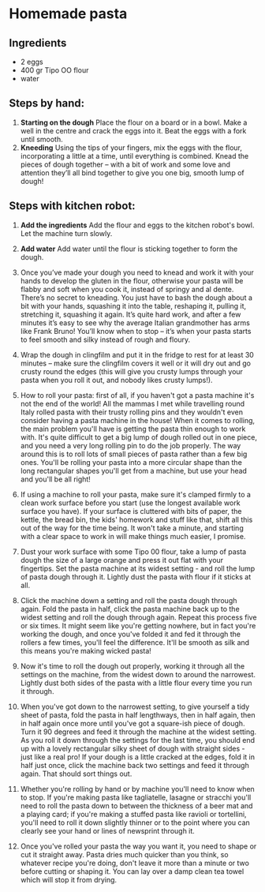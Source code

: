 # Homemade pasta

## Ingredients
- 2 eggs
- 400 gr Tipo OO flour
- water

## Steps by hand:
1. **Starting on the dough**
Place the flour on a board or in a bowl. Make a well in the centre and crack the eggs into it. Beat the eggs with a fork until smooth.
2. **Kneeding**
Using the tips of your fingers, mix the eggs with the flour, incorporating a little at a time, until everything is combined. Knead the pieces of dough together – with a bit of work and some love and attention they’ll all bind together to give you one big, smooth lump of dough!

## Steps with kitchen robot:
1. **Add the ingredients**
Add the flour and eggs to the kitchen robot's bowl. Let the machine turn slowly.
2. **Add water**
Add water until the flour is sticking together to form the dough.

3. Once you’ve made your dough you need to knead and work it with your hands to develop the gluten in the flour, otherwise your pasta will be flabby and soft when you cook it, instead of springy and al dente. There’s no secret to kneading. You just have to bash the dough about a bit with your hands, squashing it into the table, reshaping it, pulling it, stretching it, squashing it again. It’s quite hard work, and after a few minutes it’s easy to see why the average Italian grandmother has arms like Frank Bruno! You’ll know when to stop – it’s when your pasta starts to feel smooth and silky instead of rough and floury.
4. Wrap the dough in clingfilm and put it in the fridge to rest for at least 30 minutes – make sure the clingfilm covers it well or it will dry out and go crusty round the edges (this will give you crusty lumps through your pasta when you roll it out, and nobody likes crusty lumps!).
5. How to roll your pasta: first of all, if you haven't got a pasta machine it's not the end of the world! All the mammas I met while travelling round Italy rolled pasta with their trusty rolling pins and they wouldn't even consider having a pasta machine in the house! When it comes to rolling, the main problem you'll have is getting the pasta thin enough to work with. It's quite difficult to get a big lump of dough rolled out in one piece, and you need a very long rolling pin to do the job properly. The way around this is to roll lots of small pieces of pasta rather than a few big ones. You'll be rolling your pasta into a more circular shape than the long rectangular shapes you'll get from a machine, but use your head and you'll be all right!
6. If using a machine to roll your pasta, make sure it's clamped firmly to a clean work surface before you start (use the longest available work surface you have). If your surface is cluttered with bits of paper, the kettle, the bread bin, the kids' homework and stuff like that, shift all this out of the way for the time being. It won't take a minute, and starting with a clear space to work in will make things much easier, I promise.
7. Dust your work surface with some Tipo 00 flour, take a lump of pasta dough the size of a large orange and press it out flat with your fingertips. Set the pasta machine at its widest setting - and roll the lump of pasta dough through it. Lightly dust the pasta with flour if it sticks at all.
8. Click the machine down a setting and roll the pasta dough through again. Fold the pasta in half, click the pasta machine back up to the widest setting and roll the dough through again. Repeat this process five or six times. It might seem like you're getting nowhere, but in fact you're working the dough, and once you've folded it and fed it through the rollers a few times, you'll feel the difference. It'll be smooth as silk and this means you're making wicked pasta!
9. Now it's time to roll the dough out properly, working it through all the settings on the machine, from the widest down to around the narrowest. Lightly dust both sides of the pasta with a little flour every time you run it through.
10. When you've got down to the narrowest setting, to give yourself a tidy sheet of pasta, fold the pasta in half lengthways, then in half again, then in half again once more until you've got a square-ish piece of dough. Turn it 90 degrees and feed it through the machine at the widest setting. As you roll it down through the settings for the last time, you should end up with a lovely rectangular silky sheet of dough with straight sides - just like a real pro! If your dough is a little cracked at the edges, fold it in half just once, click the machine back two settings and feed it through again. That should sort things out.
11. Whether you're rolling by hand or by machine you'll need to know when to stop. If you're making pasta like tagliatelle, lasagne or stracchi you'll need to roll the pasta down to between the thickness of a beer mat and a playing card; if you're making a stuffed pasta like ravioli or tortellini, you'll need to roll it down slightly thinner or to the point where you can clearly see your hand or lines of newsprint through it.
12. Once you've rolled your pasta the way you want it, you need to shape or cut it straight away. Pasta dries much quicker than you think, so whatever recipe you're doing, don't leave it more than a minute or two before cutting or shaping it. You can lay over a damp clean tea towel which will stop it from drying.